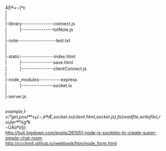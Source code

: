 ÀÉ®×¬[ºc<br>
|<br>
|<br>
|-library----------------connect.js<br>
|　　　|----------------txtNote.js<br>
|<br>
|-note-------------------test.txt<br>
|<br>
|<br>
|-static-----------------index.html<br>
|　　　|----------------save.html<br>
|　　　|----------------clientConnect.js<br>
|<br>
|-node_modules-----------express<br>
|　　　|----------------socket.io<br>
|<br>
|-server.js<br>


<br>*example¸Ì­±¦³get,postªº±µ¦¬¸ê®Æ,socket.io(client.html,socket.js),fs(readfile,writefile),routerªº¼gªk
<br>*¬ÛÃöºô§}:<br>
http://huli.logdown.com/posts/261051-node-js-socketio-to-create-super-simple-chat-room
<br>http://ccckmit.github.io/webbook/htm/node_form.html
